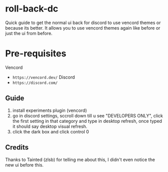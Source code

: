 # roll-back-dc
Quick guide to get the normal ui back for discord to use vencord themes or because its better. It allows you to use vencord themes again like before or just the ui from before.

# Pre-requisites
Vencord
* `https://vencord.dev/`
Discord
* `https://discord.com/`

## Guide
1. install experiments plugin (vencord)
2. go in discord settings, sccroll down till u see "DEVELOPERS ONLY", click the first setting in that category and type in desktop refresh, once typed it should say desktop visual refresh.
3. click the dark box and click control 0

## Credits
Thanks to Tainted (zlsb) for telling me about this, I didn't even notice the new ui before this.
